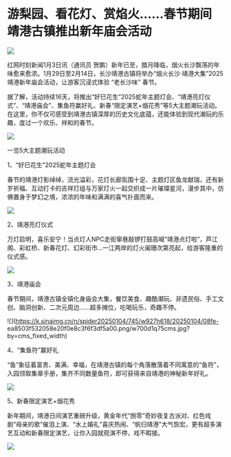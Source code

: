 # 游梨园、看花灯、赏焰火……春节期间 靖港古镇推出新年庙会活动

![](https://k.sinaimg.cn/n/spider20250104/567/w900h467/20250104/50a1-0ba12493bed47f65ca0278ca6dd0b5a5.png/w700d1q75cms.jpg?by=cms_fixed_width)

红网时刻新闻1月3日讯（通讯员
贺鹏）新年已至，腊月降临，烟火长沙飘荡的年味愈来愈浓。1月29日至2月14日，长沙靖港古镇将举办“烟火长沙·靖港大集”2025靖港新年庙会活动，让游客沉浸式体验
“老长沙味” 春节。

据了解，活动持续16天，将推出“好巳花生”2025蛇年主题灯会、“靖港亮灯仪式”、“靖港庙会”、集鱼符赢好礼、新春“限定演艺+烟花秀”等5大主题潮玩活动。在这里，你不仅可感受到靖港古镇深厚的历史文化底蕴，还能体验到现代潮玩的乐趣，度过一个欢乐、祥和的春节。

![](https://k.sinaimg.cn/n/spider20250104/703/w640h63/20250104/1bd6-912deb4c1169e6868e5bca190128f59c.png/w700d1q75cms.jpg?by=cms_fixed_width)

一览5大主题潮玩活动

1、“好巳花生”2025蛇年主题灯会

春节的靖港灯影绰绰，流光溢彩，花灯长廊氛围十足、主题灯区鱼龙献瑞，还有新岁祈福、互动打卡的吉祥灯组与万家灯火一起交织成一片璀璨星河，漫步其中，仿佛置身于梦幻之境，浓浓的年味和满满的喜气扑面而来。

![](https://k.sinaimg.cn/n/spider20250104/589/w900h489/20250104/eb96-e81c59dc0b0dbaf3eabd80654914d478.png/w700d1q75cms.jpg?by=cms_fixed_width)

2、靖港亮灯仪式

万灯启明，喜乐安宁！当点灯人NPC走街窜巷敲锣打鼓高喊“靖港点灯啦”，芦江阁、彩虹桥、新春花灯、幻彩街市…一江两岸的灯火阑珊次第亮起，给游客隆重的仪式感。

![](https://k.sinaimg.cn/n/spider20250104/745/w927h618/20250104/5066-5bc2989973c76dc759033fc9a0bea65f.png/w700d1q75cms.jpg?by=cms_fixed_width)

3、靖港庙会

春节期间，靖港古镇全镇化身庙会大集，餐饮美食、趣酷潮玩、非遗民俗、手工文创、脑洞创新、二次元周边……超多摊位，吃喝玩乐，奇趣不停。

![](https://k.sinaimg.cn/n/spider20250104/745/w927h618/20250104/08fe-
ea8503f532058e20f0e8c3f6f3df5a00.png/w700d1q75cms.jpg?by=cms_fixed_width)

4、“集鱼符”赢好礼

“鱼”象征着富贵、美满、幸福，在靖港古镇的每个角落散落着不同寓意的“鱼符”，入园领取集章手册，集齐不同数量鱼符，即可获得来自靖港的神秘新年好礼。

![](https://k.sinaimg.cn/n/spider20250104/59/w927h732/20250104/1614-5b541128e46a1b88ca66a41c572bf337.png/w700d1q75cms.jpg?by=cms_fixed_width)

5、新春限定演艺+烟花秀

新年期间，靖港日间演艺重磅升级，黄金年代“捌零”奇妙夜复古派对、红色戏剧“母亲的歌”催泪上演、“水上婚礼”喜庆热闹、“帆归靖港”大气恢宏，更有超多演艺互动和新春限定演艺，让你入园就观演不停，戏不暇接。

![](https://k.sinaimg.cn/n/spider20250104/647/w927h520/20250104/938a-03e0aab3f3acde1980d8021ae85aade8.png/w700d1q75cms.jpg?by=cms_fixed_width)

